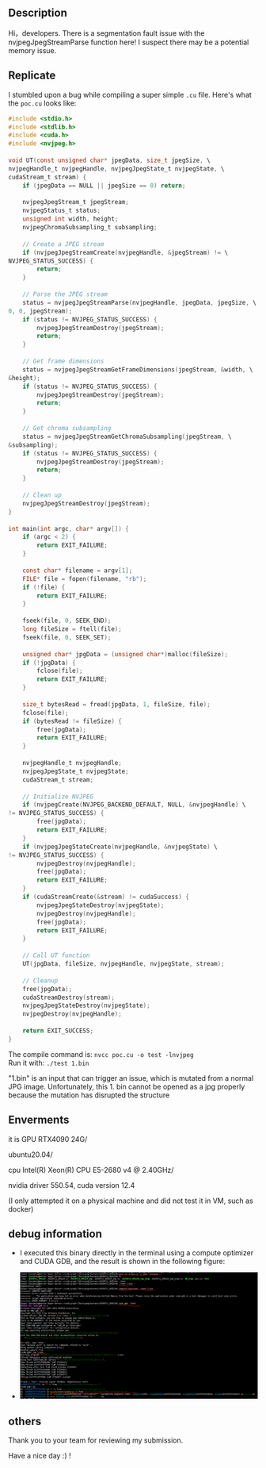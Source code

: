 ## Description

Hi，developers. There is a segmentation fault issue with the nvjpegJpegStreamParse function here!  I suspect there may be a potential memory issue.

## Replicate

I stumbled upon a bug while compiling a super simple `.cu` file. Here's what the `poc.cu` looks like:

```c
#include <stdio.h>
#include <stdlib.h>
#include <cuda.h>
#include <nvjpeg.h>

void UT(const unsigned char* jpegData, size_t jpegSize, \
nvjpegHandle_t nvjpegHandle, nvjpegJpegState_t nvjpegState, \
cudaStream_t stream) {
    if (jpegData == NULL || jpegSize == 0) return;

    nvjpegJpegStream_t jpegStream;
    nvjpegStatus_t status;
    unsigned int width, height;
    nvjpegChromaSubsampling_t subsampling;

    // Create a JPEG stream
    if (nvjpegJpegStreamCreate(nvjpegHandle, &jpegStream) != \
NVJPEG_STATUS_SUCCESS) {
        return;
    }

    // Parse the JPEG stream
    status = nvjpegJpegStreamParse(nvjpegHandle, jpegData, jpegSize, \
0, 0, jpegStream);
    if (status != NVJPEG_STATUS_SUCCESS) {
        nvjpegJpegStreamDestroy(jpegStream);
        return;
    }

    // Get frame dimensions
    status = nvjpegJpegStreamGetFrameDimensions(jpegStream, &width, \
&height);
    if (status != NVJPEG_STATUS_SUCCESS) {
        nvjpegJpegStreamDestroy(jpegStream);
        return;
    }

    // Get chroma subsampling
    status = nvjpegJpegStreamGetChromaSubsampling(jpegStream, \
&subsampling);
    if (status != NVJPEG_STATUS_SUCCESS) {
        nvjpegJpegStreamDestroy(jpegStream);
        return;
    }

    // Clean up
    nvjpegJpegStreamDestroy(jpegStream);
}

int main(int argc, char* argv[]) {
    if (argc < 2) {
        return EXIT_FAILURE;
    }

    const char* filename = argv[1];
    FILE* file = fopen(filename, "rb");
    if (!file) {
        return EXIT_FAILURE;
    }

    fseek(file, 0, SEEK_END);
    long fileSize = ftell(file);
    fseek(file, 0, SEEK_SET);

    unsigned char* jpgData = (unsigned char*)malloc(fileSize);
    if (!jpgData) {
        fclose(file);
        return EXIT_FAILURE;
    }

    size_t bytesRead = fread(jpgData, 1, fileSize, file);
    fclose(file);
    if (bytesRead != fileSize) {
        free(jpgData);
        return EXIT_FAILURE;
    }

    nvjpegHandle_t nvjpegHandle;
    nvjpegJpegState_t nvjpegState;
    cudaStream_t stream;

    // Initialize NVJPEG
    if (nvjpegCreate(NVJPEG_BACKEND_DEFAULT, NULL, &nvjpegHandle) \
!= NVJPEG_STATUS_SUCCESS) {
        free(jpgData);
        return EXIT_FAILURE;
    }
    if (nvjpegJpegStateCreate(nvjpegHandle, &nvjpegState) \
!= NVJPEG_STATUS_SUCCESS) {
        nvjpegDestroy(nvjpegHandle);
        free(jpgData);
        return EXIT_FAILURE;
    }
    if (cudaStreamCreate(&stream) != cudaSuccess) {
        nvjpegJpegStateDestroy(nvjpegState);
        nvjpegDestroy(nvjpegHandle);
        free(jpgData);
        return EXIT_FAILURE;
    }

    // Call UT function
    UT(jpgData, fileSize, nvjpegHandle, nvjpegState, stream);

    // Cleanup
    free(jpgData);
    cudaStreamDestroy(stream);
    nvjpegJpegStateDestroy(nvjpegState);
    nvjpegDestroy(nvjpegHandle);

    return EXIT_SUCCESS;
}
```

The compile command is: `nvcc poc.cu -o test -lnvjpeg`  
Run it with: `./test 1.bin`

"1.bin" is an input that can trigger an issue, which is mutated from a normal JPG image. Unfortunately, this 1. bin cannot be opened as a jpg properly because the mutation has disrupted the structure

## Enverments

it is GPU RTX4090 24G/

ubuntu20.04/

cpu Intel(R) Xeon(R) CPU E5-2680 v4 @ 2.40GHz/ 

nvidia driver 550.54, cuda version 12.4

(I only attempted it on a physical machine and did not test it in VM, such as docker)

## debug information

* I executed this binary directly in the terminal using a compute optimizer and CUDA GDB, and the result is shown in the following figure:

* <img title="" src="https://github.com/MPSFuzz/images/blob/master/nvjpegJpegStreamParse_seg_fault.PNG?raw=true" alt="MPSFuzz/images" data-align="inline">

## others

Thank you to your team for reviewing my submission. 

Have a nice day :) !
